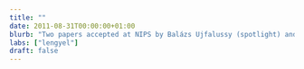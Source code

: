 ```yaml
---
title: ""
date: 2011-08-31T00:00:00+01:00
blurb: "Two papers accepted at NIPS by Balázs Ujfalussy (spotlight) and Cristina Savin (poster)"
labs: ["lengyel"]
draft: false
---
```

